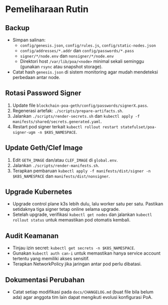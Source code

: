 # Pemeliharaan Rutin

## Backup
- Simpan salinan:
  - `config/genesis.json`, `config/rules.js`, `config/static-nodes.json`
  - `config/addresses/*.addr` dan `config/passwords/*.pass`
  - `signer/*/node.env` dan `nonsigner/*/node.env`
  - Direktori host `/var/lib/poa/<node>` minimal sekali seminggu (gunakan `rsync` atau snapshot storage).
- Catat hash `genesis.json` di sistem monitoring agar mudah mendeteksi perbedaan antar node.

## Rotasi Password Signer
1. Update file `blockchain-poa-geth/config/passwords/signerX.pass`.
2. Regenerasi artefak: `./scripts/prepare-artifacts.sh`.
3. Jalankan `./scripts/render-secrets.sh` dan `kubectl apply -f manifests/shared/secrets.generated.yaml`.
4. Restart pod signer terkait `kubectl rollout restart statefulset/poa-signer-ugm -n $K8S_NAMESPACE`.

## Update Geth/Clef Image
1. Edit `GETH_IMAGE` dan/atau `CLEF_IMAGE` di `global.env`.
2. Jalankan `./scripts/render-manifests.sh`.
3. Terapkan pembaruan `kubectl apply -f manifests/dist/signer -n $K8S_NAMESPACE` dan `manifests/dist/nonsigner`.

## Upgrade Kubernetes
- Upgrade control plane k3s lebih dulu, lalu worker satu per satu. Pastikan setidaknya tiga signer tetap online selama upgrade.
- Setelah upgrade, verifikasi `kubectl get nodes` dan jalankan `kubectl rollout status` untuk memastikan pod otomatis kembali.

## Audit Keamanan
- Tinjau izin secret: `kubectl get secrets -n $K8S_NAMESPACE`.
- Gunakan `kubectl auth can-i` untuk memastikan hanya service account tertentu yang memiliki akses sensitif.
- Terapkan NetworkPolicy jika jaringan antar pod perlu dibatasi.

## Dokumentasi Perubahan
- Catat setiap modifikasi pada `docs/CHANGELOG.md` (buat file bila belum ada) agar anggota tim lain dapat mengikuti evolusi konfigurasi PoA.
